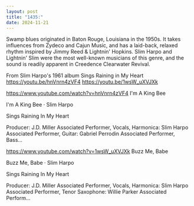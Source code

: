 ```yaml
---
layout: post
title: "1435:"
date: 2024-11-21
---
```


Swamp blues originated in Baton Rouge, Louisiana in the 1950s. It takes influences from Zydeco and Cajun Music, and has a laid-back, relaxed rhythm inspired by Jimmy Reed & Lightnin' Hopkins. Slim Harpo and Lightnin' Slim were the most well-known musicians of this genre, and the sound is readily apparent in Creedence Clearwater Revival. 

From Slim Harpo's 1961 album Sings Raining in My Heart 
https://youtu.be/hnVnrn4zVF4
https://youtu.be/1wsW_uXVJXk

https://www.youtube.com/watch?v=hnVnrn4zVF4
I'm A King Bee

I'm A King Bee · Slim Harpo

Sings Raining In My Heart



Producer: J.D. Miller
Associated  Performer, Vocals, Harmonica: Slim Harpo
Associated  Performer, Guitar: Gabriel Perrodin
Associated  Performer, Bass...

https://www.youtube.com/watch?v=1wsW_uXVJXk
Buzz Me, Babe

Buzz Me, Babe · Slim Harpo

Sings Raining In My Heart



Producer: J.D. Miller
Associated  Performer, Vocals, Harmonica: Slim Harpo
Associated  Performer, Tenor  Saxophone: Willie Parker
Associated  Perform...
